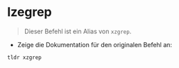 # lzegrep

> Dieser Befehl ist ein Alias von `xzgrep`.

- Zeige die Dokumentation für den originalen Befehl an:

`tldr xzgrep`
